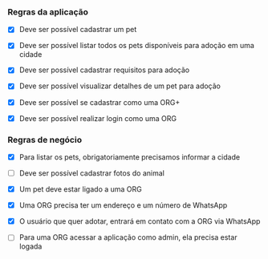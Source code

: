 ### Regras da aplicação

- [x] Deve ser possível cadastrar um pet
- [x] Deve ser possível listar todos os pets disponíveis para adoção em uma cidade
- [x] Deve ser possível cadastrar requisitos para adoção
- [x] Deve ser possível visualizar detalhes de um pet para adoção

- [x] Deve ser possível se cadastrar como uma ORG+
- [x] Deve ser possível realizar login como uma ORG

### Regras de negócio

- [x] Para listar os pets, obrigatoriamente precisamos informar a cidade
- [ ] Deve ser possível cadastrar fotos do animal
- [x] Um pet deve estar ligado a uma ORG

- [x] Uma ORG precisa ter um endereço e um número de WhatsApp
- [x] O usuário que quer adotar, entrará em contato com a ORG via WhatsApp
- [ ] Para uma ORG acessar a aplicação como admin, ela precisa estar logada
